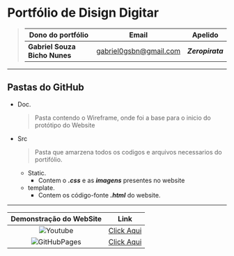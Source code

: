 # Portfólio de Disign Digitar #

> |Dono do portfólio|Email|Apelido|
> |----|-----|-----|
> |**Gabriel Souza Bicho Nunes**|gabriel0gsbn@gmail.com|***Zeropirata***|

---

## Pastas do GitHub ##

* Doc.
    > Pasta contendo o Wireframe, onde foi a base para o inicio do protótipo do Website

* Src
    > Pasta que amarzena todos os codigos e arquivos necessarios do portifólio.

  * Static.
    * Contem o ***.css*** e as ***imagens*** presentes no website
  * template.
    * Contem os código-fonte ***.html*** do website.

---
|Demonstração do WebSite|Link|
| :----: |:---:|
| ![Youtube](https://img.shields.io/badge/YouTube-FF0000?style=for-the-badge&logo=youtube&logoColor=white)|<a href="https://www.google.com/">Click Aqui</a>|
| ![GitHubPages](https://img.shields.io/badge/GitHub-100000?style=for-the-badge&logo=github&logoColor=white)|<a href="https://zeropirata.github.io/portifolio/src/template/index.html">Click Aqui</a>|